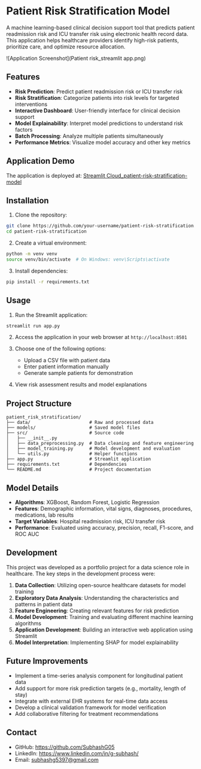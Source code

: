 # Patient Risk Stratification Model

A machine learning-based clinical decision support tool that predicts patient readmission risk and ICU transfer risk using electronic health record data. This application helps healthcare providers identify high-risk patients, prioritize care, and optimize resource allocation.

![Application Screenshot](Patient risk_streamlit app.png)

## Features

- **Risk Prediction**: Predict patient readmission risk or ICU transfer risk
- **Risk Stratification**: Categorize patients into risk levels for targeted interventions
- **Interactive Dashboard**: User-friendly interface for clinical decision support
- **Model Explainability**: Interpret model predictions to understand risk factors
- **Batch Processing**: Analyze multiple patients simultaneously
- **Performance Metrics**: Visualize model accuracy and other key metrics

## Application Demo

The application is deployed at: [Streamlit Cloud_patient-risk-stratification-model](https://patient-risk-stratification-model.streamlit.app/)

## Installation

1. Clone the repository:
```bash
git clone https://github.com/your-username/patient-risk-stratification.git
cd patient-risk-stratification
```

2. Create a virtual environment:
```bash
python -m venv venv
source venv/bin/activate  # On Windows: venv\Scripts\activate
```

3. Install dependencies:
```bash
pip install -r requirements.txt
```

## Usage

1. Run the Streamlit application:
```bash
streamlit run app.py
```

2. Access the application in your web browser at `http://localhost:8501`

3. Choose one of the following options:
   - Upload a CSV file with patient data
   - Enter patient information manually
   - Generate sample patients for demonstration

4. View risk assessment results and model explanations

## Project Structure

```
patient_risk_stratification/
├── data/                      # Raw and processed data
├── models/                    # Saved model files
├── src/                       # Source code
│   ├── __init__.py
│   ├── data_preprocessing.py  # Data cleaning and feature engineering
│   ├── model_training.py      # Model development and evaluation
│   └── utils.py               # Helper functions
├── app.py                     # Streamlit application
├── requirements.txt           # Dependencies
└── README.md                  # Project documentation
```

## Model Details

- **Algorithms**: XGBoost, Random Forest, Logistic Regression
- **Features**: Demographic information, vital signs, diagnoses, procedures, medications, lab results
- **Target Variables**: Hospital readmission risk, ICU transfer risk
- **Performance**: Evaluated using accuracy, precision, recall, F1-score, and ROC AUC

## Development

This project was developed as a portfolio project for a data science role in healthcare. The key steps in the development process were:

1. **Data Collection**: Utilizing open-source healthcare datasets for model training
2. **Exploratory Data Analysis**: Understanding the characteristics and patterns in patient data
3. **Feature Engineering**: Creating relevant features for risk prediction
4. **Model Development**: Training and evaluating different machine learning algorithms
5. **Application Development**: Building an interactive web application using Streamlit
6. **Model Interpretation**: Implementing SHAP for model explainability

## Future Improvements

- Implement a time-series analysis component for longitudinal patient data
- Add support for more risk prediction targets (e.g., mortality, length of stay)
- Integrate with external EHR systems for real-time data access
- Develop a clinical validation framework for model verification
- Add collaborative filtering for treatment recommendations

## Contact

- GitHub: https://github.com/SubhashG05
- LinkedIn: https://www.linkedin.com/in/g-subhash/
- Email: subhashg5397@gmail.com
